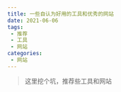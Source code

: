 ```yaml
---
title: 一些自认为好用的工具和优秀的网站
date: 2021-06-06
tags:
 - 推荐
 - 工具
 - 网站
categories: 
 - 网站
---
```


> 这里挖个坑，推荐些工具和网站

<!-- more -->
